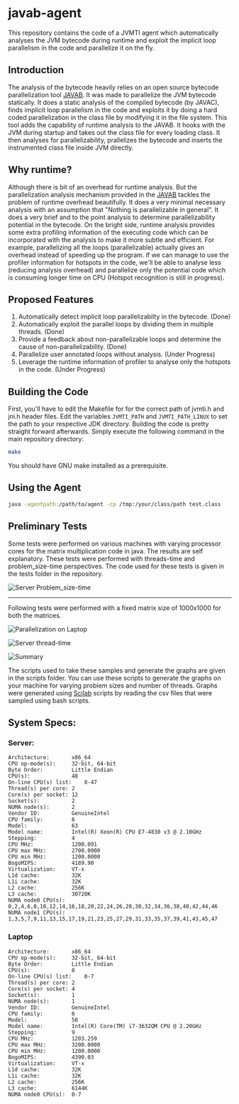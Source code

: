 # javab-agent
This repository contains the code of a JVMTI agent which automatically analyses the JVM bytecode during runtime and exploit the implicit loop parallelism in the code and parallelize it on the fly. 

## Introduction
The analysis of the bytecode heavily relies on an open source bytecode parallelization tool [JAVAB](http://www.aartbik.com/JAVAB/). It was made to parallelize the JVM bytecode statically. It does a static analysis of the compiled bytecode (by JAVAC), finds implicit loop parallelism in the code and exploits it by doing a hard coded parallelization in the class file by modifying it in the file system. This tool adds the capability of runtime analysis to the JAVAB. It hooks with the JVM during startup and takes out the class file for every loading class. It then analyses for parallelizability, prallelizes the bytecode and inserts the instrumented class file inside JVM directly.

## Why runtime?
Although there is bit of an overhead for runtime analysis. But the parallelization analysis mechanism provided in the [JAVAB](http://www.aartbik.com/JAVAB/) tackles the problem of runtime overhead beautifully. It does a very minimal necessary analysis with an assumption that "Nothing is parallelizable in general". It does a very brief and to the point analysis to determine parallelizability potential in the bytecode. 
On the bright side, runtime analysis provides some extra profiling information of the executing code which can be incorporated with the analysis to make it more subtle and efficient. For example, parallelizing all the loops (parallelizable) actually gives an overhead instead of speeding up the program. If we can manage to use the profiler information for hotspots in the code, we'll be able to analyse less (reducing analysis overhead) and parallelize only the potential code which is consuming longer time on CPU (Hotspot recognition is still in progress).

## Proposed Features
1. Automatically detect implicit loop parallelizabilty in the bytecode. (Done)
2. Automatically exploit the parallel loops by dividing them in multiple threads. (Done)
3. Provide a feedback about non-parallelizable loops and determine the cause of non-parallelizability. (Done)
4. Parallelize user annotated loops without analysis. (Under Progress)
5. Leverage the runtime information of profiler to analyse only the hotspots in the code. (Under Progress)

## Building the Code
First, you'll have to edit the Makefile for for the correct path of jvmti.h and jni.h header files. Edit the variables `JVMTI_PATH` and `JVMTI_PATH_LINUX` to set the path to your respective JDK directory.
Building the code is pretty straight forward afterwards. Simply execute the following command in the main repository directory:
```Bash
make
```
You should have GNU make installed as a prerequisite.

## Using the Agent
```Bash
java -agentpath:/path/to/agent -cp /tmp:/your/class/path test.class
```
## Preliminary Tests

Some tests were performed on various machines with varying processor cores for the matrix multiplication code in java. The results are self explanatory. These tests were performed with threads-time and problem_size-time perspectives.
The code used for these tests is given in the tests folder in the repository.

![Server Problem_size-time](https://github.com/saqibahmed515/javab-agent/blob/master/48_threads_multi_dim.png)

____

Following tests were performed with a fixed matrix size of 1000x1000 for both the matrices.

![Parallelization on Laptop](https://github.com/saqibahmed515/javab-agent/blob/master/laptop_dev_jvm.png)

![Server thread-time](https://github.com/saqibahmed515/javab-agent/blob/master/server_dev_jvm.png)

![Summary](https://github.com/saqibahmed515/javab-agent/blob/master/summary_above_14_threads.png)

The scripts used to take these samples and generate the graphs are given in the scripts folder. You can use these scripts to generate the graphs on your machine for varying problem sizes and number of threads. Graphs were generated using [Scilab](https://www.scilab.org/) scripts by reading the csv files that were sampled using bash scripts.

## System Specs:

### Server:
```
Architecture:      	x86_64
CPU op-mode(s):    	32-bit, 64-bit
Byte Order:        	Little Endian
CPU(s):            	48
On-line CPU(s) list:   	0-47
Thread(s) per core:	2
Core(s) per socket:	12
Socket(s):         	2
NUMA node(s):      	2
Vendor ID:         	GenuineIntel
CPU family:        	6
Model:             	63
Model name:        	Intel(R) Xeon(R) CPU E7-4830 v3 @ 2.10GHz
Stepping:          	4
CPU MHz:           	1200.091
CPU max MHz:       	2700.0000
CPU min MHz:       	1200.0000
BogoMIPS:          	4189.90
Virtualization:    	VT-x
L1d cache:         	32K
L1i cache:         	32K
L2 cache:          	256K
L3 cache:          	30720K
NUMA node0 CPU(s): 	0,2,4,6,8,10,12,14,16,18,20,22,24,26,28,30,32,34,36,38,40,42,44,46
NUMA node1 CPU(s): 	1,3,5,7,9,11,13,15,17,19,21,23,25,27,29,31,33,35,37,39,41,43,45,47
```
### Laptop
```
Architecture:      	x86_64
CPU op-mode(s):    	32-bit, 64-bit
Byte Order:        	Little Endian
CPU(s):            	8
On-line CPU(s) list:   	0-7
Thread(s) per core:	2
Core(s) per socket:	4
Socket(s):         	1
NUMA node(s):      	1
Vendor ID:         	GenuineIntel
CPU family:        	6
Model:             	58
Model name:        	Intel(R) Core(TM) i7-3632QM CPU @ 2.20GHz
Stepping:          	9
CPU MHz:           	1203.259
CPU max MHz:       	3200.0000
CPU min MHz:       	1200.0000
BogoMIPS:          	4390.03
Virtualization:    	VT-x
L1d cache:         	32K
L1i cache:         	32K
L2 cache:          	256K
L3 cache:          	6144K
NUMA node0 CPU(s): 	0-7
```
